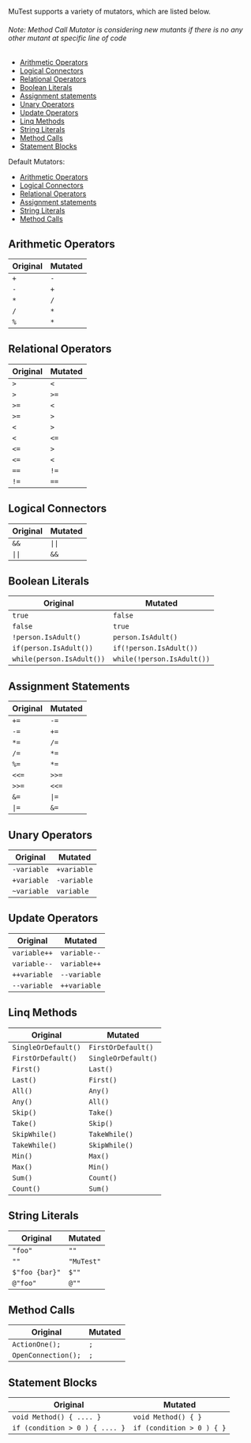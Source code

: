 MuTest supports a variety of mutators, which are listed below.
###### Note: Method Call Mutator is considering new mutants if there is no any other mutant at specific line of code


<!-- TOC -->
- [Arithmetic Operators](#arithmetic-operators)
- [Logical Connectors](#logical-connectors)
- [Relational Operators](#Relational-operators)
- [Boolean Literals](#boolean-literals)
- [Assignment statements](#assignment-statements)
- [Unary Operators](#unary-operators)
- [Update Operators](#update-operators)
- [Linq Methods](#linq-methods)
- [String Literals](#string-literals)
- [Method Calls](#method-calls)
- [Statement Blocks](#statement-blocks)
<!-- /TOC -->

Default Mutators:

<!-- TOC -->
- [Arithmetic Operators](#arithmetic-operators)
- [Logical Connectors](#logical-connectors)
- [Relational Operators](#Relational-operators)
- [Assignment statements](#assignment-statements)
- [String Literals](#string-literals)
- [Method Calls](#method-calls)
<!-- /TOC -->

## Arithmetic Operators
| Original | Mutated | 
| ------------- | ------------- | 
| `+` | `-` |
| `-` | `+` |
| `*` | `/` |
| `/` | `*` |
| `%` | `*` |

## Relational Operators
| Original | Mutated | 
| ------------- | ------------- |
| `>` | `<` |
| `>` | `>=` |
| `>=` | `<` |
| `>=` | `>` |
| `<` | `>` |
| `<` | `<=` |
| `<=` | `>` |
| `<=` | `<` |
| `==` | `!=` |
| `!=` | `==` |

## Logical Connectors
| Original | Mutated | 
| ------------- | ------------- | 
| `&&` | `\|\|` | 
| `\|\|` | `&&` |

## Boolean Literals
| Original | Mutated | 
| ------------- | ------------- | 
| `true`	| `false` |
| `false`	| `true` |
| `!person.IsAdult()`		| `person.IsAdult()` |
| `if(person.IsAdult())` | `if(!person.IsAdult())` |
| `while(person.IsAdult())` | `while(!person.IsAdult())` |

## Assignment Statements
| Original | Mutated | 
| ------------- | ------------- | 
|`+= `	| `-= ` |
|`-= `	| `+= ` |
|`*= `	| `/= ` |
|`/= `	| `*= ` |
|`%= `	| `*= ` |
|`<<=`  | `>>=` |
|`>>=`  | `<<=` |
|`&= `	| `\|= ` |
|`\|= `	| `&= ` |

## Unary Operators
|    Original   |   Mutated  | 
| ------------- | ---------- | 
| `-variable`	| `+variable`|
| `+variable` 	| `-variable`|
| `~variable` 	| `variable` |

## Update Operators
|    Original   |   Mutated  | 
| ------------- | ---------- | 
| `variable++`	| `variable--` |
| `variable--`	| `variable++` |
| `++variable`	| `--variable` |
| `--variable`	| `++variable` |

## Linq Methods
|      Original         |       Mutated         |
| --------------------- | --------------------- |
| `SingleOrDefault()`   | `FirstOrDefault()`    |
| `FirstOrDefault()`    | `SingleOrDefault()`   |
| `First()`             | `Last()`              |
| `Last()`              | `First()`             |
| `All()`               | `Any()`               |
| `Any()`               | `All()`               |
| `Skip()`              | `Take()`              |
| `Take()`              | `Skip()`              |
| `SkipWhile()`         | `TakeWhile()`         |
| `TakeWhile()`         | `SkipWhile()`         |
| `Min()`               | `Max()`               |
| `Max()`               | `Min()`               |
| `Sum()`               | `Count()`             |
| `Count()`             | `Sum()`               |

## String Literals
| Original | Mutated |
| ------------- | ------------- | 
| `"foo"` | `""` |
|  `""` | `"MuTest"` |
| `$"foo {bar}"` | `$""` |
| `@"foo"` | `@""` |

## Method Calls
| Original | Mutated |
| ------------- | ------------- |
| `ActionOne();` | `;` |
| `OpenConnection();` | `;` |

## Statement Blocks
| Original | Mutated |
| ------------- | ------------- |
| `void Method() { .... }` | `void Method() { }` |
| `if (condition > 0 ) { .... }` | `if (condition > 0 ) { }` |
